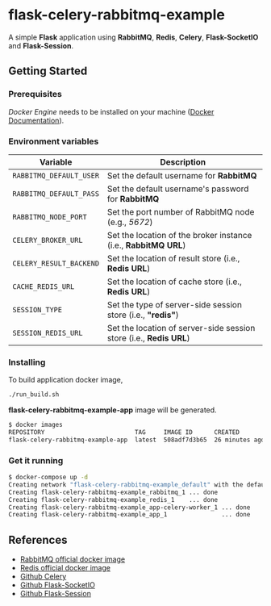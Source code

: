 # flask-celery-rabbitmq-example

A simple **Flask** application using **RabbitMQ**, **Redis**, **Celery**, **Flask-SocketIO** and **Flask-Session**.

## Getting Started

### Prerequisites

*Docker Engine* needs to be installed on your machine ([Docker Documentation](https://docs.docker.com/)).

### Environment variables

| Variable                | Description                                                         |
|-------------------------|---------------------------------------------------------------------|
| `RABBITMQ_DEFAULT_USER` | Set the default username for **RabbitMQ**                           |
| `RABBITMQ_DEFAULT_PASS` | Set the default username's password for **RabbitMQ**                |
| `RABBITMQ_NODE_PORT`    | Set the port number of RabbitMQ node (e.g., *5672*)                 |
| `CELERY_BROKER_URL`     | Set the location of the broker instance (i.e., **RabbitMQ URL**)    |
| `CELERY_RESULT_BACKEND` | Set the location of result store (i.e., **Redis URL**)              |
| `CACHE_REDIS_URL`       | Set the location of cache store (i.e., **Redis URL**)               |
| `SESSION_TYPE`          | Set the type of server-side session store (i.e., **"redis"**)       |
| `SESSION_REDIS_URL`     | Set the location of server-side session store (i.e., **Redis URL**) |

### Installing

To build application docker image,

```bash
./run_build.sh
```

**flask-celery-rabbitmq-example-app** image will be generated.

```bash
$ docker images
REPOSITORY                         TAG     IMAGE ID      CREATED         SIZE
flask-celery-rabbitmq-example-app  latest  508adf7d3b65  26 minutes ago  331MB
```

### Get it running

```bash
$ docker-compose up -d
Creating network "flask-celery-rabbitmq-example_default" with the default driver
Creating flask-celery-rabbitmq-example_rabbitmq_1 ... done
Creating flask-celery-rabbitmq-example_redis_1    ... done
Creating flask-celery-rabbitmq-example_app-celery-worker_1 ... done
Creating flask-celery-rabbitmq-example_app_1               ... done
```

## References

* [RabbitMQ official docker image](https://hub.docker.com/_/rabbitmq)
* [Redis official docker image](https://hub.docker.com/_/redis)
* [Github Celery](https://github.com/celery/celery)
* [Github Flask-SocketIO](https://github.com/miguelgrinberg/Flask-SocketIO)
* [Github Flask-Session](https://github.com/fengsp/flask-session)
